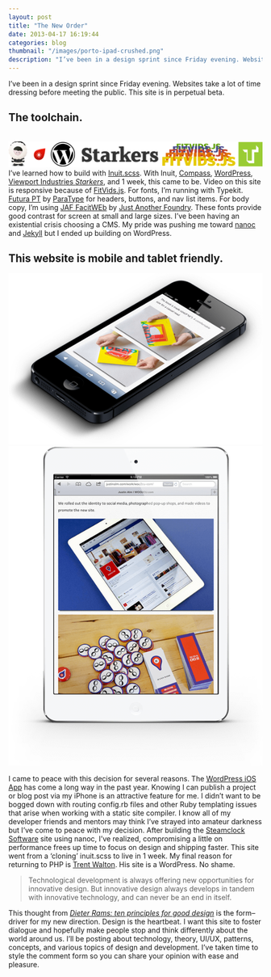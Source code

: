 ```yaml
---
layout: post
title: "The New Order"
date: 2013-04-17 16:19:44
categories: blog
thumbnail: "/images/porto-ipad-crushed.png"
description: "I’ve been in a design sprint since Friday evening. Websites take a lot of time dressing before meeting the public. This site is in perpetual beta."
---
```

I’ve been in a design sprint since Friday evening. Websites take a lot of time dressing before meeting the public. This site is in perpetual beta.

## The toolchain.
<br>

<img alt="The tool chain for this website" src="/images/tool-chain1.png" />
I’ve learned how to build with <a title="Inuit.scss on Github" href="https://github.com/csswizardry/inuit.css/" target="_blank">Inuit.scss</a>. With Inuit, <a title="Compass Style Framework" href="http://compass-style.org/" target="_blank">Compass</a>, <a title="Wordpress.org" href="http://wordpress.org/download/" target="_blank">WordPress</a>, <a title="Starkers WordPress theme on Viewport Industries" href="http://viewportindustries.com/products/starkers/" target="_blank">Viewport Industries <em>Starkers</em></a>, and 1 week, this came to be. Video on this site is responsive because of <a title="Link to FitVids.js website" href="http://fitvidsjs.com/" target="_blank">FitVids.js</a>. For fonts, I’m running with Typekit. <a title="Link to Futura PT on Typekit" href="https://typekit.com/fonts/futura-pt" target="_blank">Futura PT</a> by <a title="Link to ParaType on Typekit.com" href="https://typekit.com/foundries/paratype" target="_blank">ParaType</a> for headers, buttons, and nav list items. For body copy, I’m using <a title="Link to JAF FacitWeb" href="https://typekit.com/fonts/jaf-facitweb" target="_blank">JAF FacitWEb</a> by <a title="Just Another Foundry on Typekit.com" href="https://typekit.com/foundries/just-another-foundry" target="_blank">Just Another Foundry</a>. These fonts provide good contrast for screen at small and large sizes. I’ve been having an existential crisis choosing a CMS. My pride was pushing me toward <a title="Link to nanoc's homepage" href="http://nanoc.ws/" target="_blank">nanoc</a> and <a title="Link to Jekyll on Github" href="https://github.com/mojombo/jekyll" target="_blank">Jekyll</a> but I ended up building on WordPress.

## This website is mobile and tablet friendly.

<img alt="My website is mobile friendly" src="/images/porto-iphone-crushed.png" />
<img alt="My website is optimized for tablets too" src="/images/porto-ipad-crushed.png" />

I came to peace with this decision for several reasons. The <a title="Link to WordPress iOS App page" href="http://ios.wordpress.org/" target="_blank">WordPress iOS App</a> has come a long way in the past year. Knowing I can publish a project or blog post via my iPhone is an attractive feature for me. I didn’t want to be bogged down with routing config.rb files and other Ruby templating issues that arise when working with a static site compiler. I know all of my developer friends and mentors may think I’ve strayed into amateur darkness but I’ve come to peace with my decision. After building the <a title="Steamclock Software Website" href="http://www.steamclock.com" target="_blank">Steamclock Software</a> site using nanoc, I’ve realized, compromising a little on performance frees up time to focus on design and shipping faster. This site went from a ‘cloning’ inuit.scss to live in 1 week. My final reason for returning to PHP is <a title="Link to Trent Walton's website." href="http://trentwalton.com/" target="_blank">Trent Walton</a>. His site is a WordPress. No shame.

> Technological development is always offering new opportunities for innovative design. But innovative design always develops in tandem with innovative technology, and can never be an end in itself.

This thought from <em><a title="Dieter Rams: Ten principles of good design" href="https://www.vitsoe.com/gb/about/good-design" target="_blank">Dieter Rams: ten principles for good design</a></em> is the form–driver for my new direction. Design is the heartbeat. I want this site to foster dialogue and hopefully make people stop and think differently about the world around us. I’ll be posting about technology, theory, UI/UX, patterns, concepts, and various topics of design and development. I’ve taken time to style the comment form so you can share your opinion with ease and pleasure.